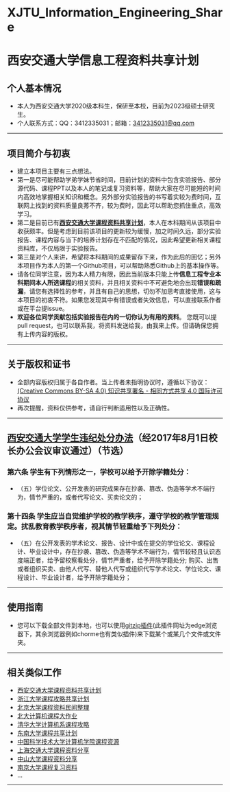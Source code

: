 # XJTU_Information_Engineering_Share
# 西安交通大学信息工程资料共享计划
## 个人基本情况
* 本人为西安交通大学2020级本科生，保研至本校，目前为2023级硕士研究生。
* 个人联系方式：QQ：3412335031；邮箱：3412335031@qq.com
---
## 项目简介与初衷
* 建立本项目主要有三点想法。
* 第一是尽可能帮助学弟学妹节省时间，目前计划的资料中包含实验报告、部分源代码、课程PPT以及本人的笔记或复习资料等，帮助大家在尽可能短的时间内高效地掌握相关知识和概念。另外部分实验报告的书写着实较为费时间，互联网上找到的资料质量良莠不齐，较为费时，因此可以帮助您抓住重点，高效学习。
* 第二是目前已有[**西安交通大学课程资料共享计划**](https://github.com/Bright-Hsu/XJTU-Share)，本人在本科期间从该项目中收获颇丰。但是考虑到目前该项目的更新较为缓慢，加之时间久远，部分实验报告、课程内容与当下的培养计划存在不匹配的情况，因此希望更新相关课程资料库，不仅局限于实验报告。
* 第三是对个人来讲，希望将本科期间的成果留存下来，作为此后的回忆；另外本项目作为本人的第一个Github项目，可以帮助熟悉Github上的基本操作等。
* 请各位同学注意，因为本人精力有限，因此当前版本只能上传**信息工程专业本科期间本人所选课程**的相关资料，并且相关资料中不可避免地会出现**错误和疏漏**，请您有选择性的参考，并且有自己的思想，切勿不加思考直接使用，这与本项目的初衷不符。如果您发现其中有错误或者失效信息，可以直接联系作者或在平台提issue。
* **欢迎各位同学贡献包括实验报告在内的一切你认为有用的资料**。 您既可以提pull request，也可以联系我，将资料发送给我，由我来上传。但请确保您拥有上传内容的版权。
---
## 关于版权和证书
* 全部内容版权归属于各自作者。当上传者未指明协议时，遵循以下协议：
[(Creative Commons BY-SA 4.0) 知识共享署名 - 相同方式共享 4.0 国际许可协议](https://creativecommons.org/licenses/by-nc-sa/4.0/deed.en)
* 再次提醒，资料仅供参考，请自行判断适用性以及正确性。
---
## [西安交通大学学生违纪处分办法](https://gs.xjtu.edu.cn/info/1222/8524.htm)（经2017年8月1日校长办公会议审议通过）（节选）
### 第六条 学生有下列情形之一，学校可以给予开除学籍处分：
* （五）学位论文、公开发表的研究成果存在抄袭、篡改、伪造等学术不端行为，情节严重的，或者代写论文、买卖论文的；
### 第十四条 学生应当自觉维护学校的教学秩序，遵守学校的教学管理规定。扰乱教育教学秩序者，视其情节轻重给予下列处分：
* （五）在公开发表的学术论文、报告、设计中或在提交的学位论文、课程设计、毕业设计中，存在抄袭、篡改、伪造等学术不端行为，情节较轻且认识态度端正者，给予留校察看处分，情节严重者，给予开除学籍处分; 购买、出售或者组织买卖、由他人代写、替他人代写或组织代写学术论文、学位论文、课程设计、毕业设计者，给予开除学籍处分；
---
## 使用指南
* 您可以下载全部文件到本地，也可以使用[gitzip插件](https://microsoftedge.microsoft.com/addons/detail/gitzip-for-github/iemilfmlaliblejogfofhmjbfiaiegnd)(此插件网址为edge浏览器下，其余浏览器例如chorme也有类似插件)来下载某个或某几个文件或文件夹。
---
## 相关类似工作
* [西安交通大学课程资料共享计划](https://github.com/Bright-Hsu/XJTU-Share)
* [浙江大学课程攻略共享计划](https://github.com/QSCTech/zju-icicles)
* [北京大学课程资料民间整理](https://github.com/lib-pku/libpku)
* [北大计算机课程大作业](https://github.com/tongtzeho/PKUCourse)
* [清华大学计算机系课程攻略](https://github.com/PKUanonym/REKCARC-TSC-UHT)
* [东南大学课程共享计划](https://github.com/zjdx1998/seucourseshare)
* [中国科学技术大学计算机学院课程资源](https://github.com/USTC-Resource/USTC-Course)
* [上海交通大学课程资料分享](https://github.com/CoolPhilChen/SJTU-Courses/)
* [中山大学课程资料分享](https://github.com/sysuexam/SYSU-Exam)
* [南京大学课程复习资料](https://github.com/idealclover/NJU-Review-Materials)
* ...
---
